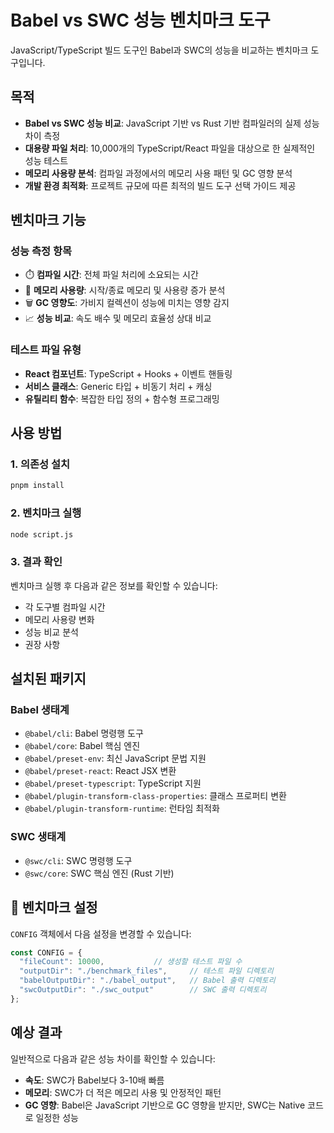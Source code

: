 # Babel vs SWC 성능 벤치마크 도구

JavaScript/TypeScript 빌드 도구인 Babel과 SWC의 성능을 비교하는 벤치마크 도구입니다.

## 목적

- **Babel vs SWC 성능 비교**: JavaScript 기반 vs Rust 기반 컴파일러의 실제 성능 차이 측정
- **대용량 파일 처리**: 10,000개의 TypeScript/React 파일을 대상으로 한 실제적인 성능 테스트
- **메모리 사용량 분석**: 컴파일 과정에서의 메모리 사용 패턴 및 GC 영향 분석
- **개발 환경 최적화**: 프로젝트 규모에 따른 최적의 빌드 도구 선택 가이드 제공

## 벤치마크 기능

### 성능 측정 항목

- ⏱️ **컴파일 시간**: 전체 파일 처리에 소요되는 시간
- 🧠 **메모리 사용량**: 시작/종료 메모리 및 사용량 증가 분석
- 🗑️ **GC 영향도**: 가비지 컬렉션이 성능에 미치는 영향 감지
- 📈 **성능 비교**: 속도 배수 및 메모리 효율성 상대 비교

### 테스트 파일 유형

- **React 컴포넌트**: TypeScript + Hooks + 이벤트 핸들링
- **서비스 클래스**: Generic 타입 + 비동기 처리 + 캐싱
- **유틸리티 함수**: 복잡한 타입 정의 + 함수형 프로그래밍

## 사용 방법

### 1. 의존성 설치

```bash
pnpm install
```

### 2. 벤치마크 실행

```bash
node script.js
```

### 3. 결과 확인

벤치마크 실행 후 다음과 같은 정보를 확인할 수 있습니다:

- 각 도구별 컴파일 시간
- 메모리 사용량 변화
- 성능 비교 분석
- 권장 사항

## 설치된 패키지

### Babel 생태계

- `@babel/cli`: Babel 명령행 도구
- `@babel/core`: Babel 핵심 엔진
- `@babel/preset-env`: 최신 JavaScript 문법 지원
- `@babel/preset-react`: React JSX 변환
- `@babel/preset-typescript`: TypeScript 지원
- `@babel/plugin-transform-class-properties`: 클래스 프로퍼티 변환
- `@babel/plugin-transform-runtime`: 런타임 최적화

### SWC 생태계

- `@swc/cli`: SWC 명령행 도구
- `@swc/core`: SWC 핵심 엔진 (Rust 기반)

## 🔧 벤치마크 설정

`CONFIG` 객체에서 다음 설정을 변경할 수 있습니다:

```javascript
const CONFIG = {
  "fileCount": 10000,           // 생성할 테스트 파일 수
  "outputDir": "./benchmark_files",     // 테스트 파일 디렉토리
  "babelOutputDir": "./babel_output",   // Babel 출력 디렉토리
  "swcOutputDir": "./swc_output"        // SWC 출력 디렉토리
};
```

## 예상 결과

일반적으로 다음과 같은 성능 차이를 확인할 수 있습니다:

- **속도**: SWC가 Babel보다 3-10배 빠름
- **메모리**: SWC가 더 적은 메모리 사용 및 안정적인 패턴
- **GC 영향**: Babel은 JavaScript 기반으로 GC 영향을 받지만, SWC는 Native 코드로 일정한 성능
